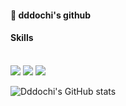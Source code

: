 #### :wave: dddochi's github
#### Skills
 <br/>
<img src="https://img.shields.io/badge/Flutter-02569B?style=flat-square&logo=Flutter&logoColor=white">
<img src="https://img.shields.io/badge/JAVA-007396?style=flat-square&logo=java&logoColor=white">
<img src="https://img.shields.io/badge/springboot-6DB33F?style=flat-square&logo=springboot&logoColor=black">
 <br>




![Dddochi's GitHub stats](https://github-readme-stats.vercel.app/api?username=dddochi&show_icons=true&theme=dracula)
